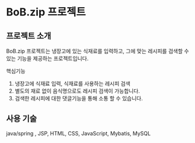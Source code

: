 # BoB.zip 프로젝트
## 프로젝트 소개
BoB.zip 프로젝트는 냉장고에 있는 식재료를 입력하고, 그에 맞는 레시피를 검색할 수 있는 기능을 제공하는 프로젝트입니다.

핵심기능
1. 냉장고에 식재료 입력, 식재료를 사용하는 레시피 검색
2. 별도의 재료 없이 음식명으로도 레시피 검색이 가능합니다.
3. 검색한 레시피에 대한 댓글기능을 통해 소통 할 수 있습니다.

## 사용 기술
java/spring , JSP, HTML, CSS, JavaScript, Mybatis, MySQL

